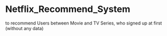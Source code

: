 # Netflix_Recommend_System
to recommend Users between Movie and TV Series, who signed up at first (without any data)
